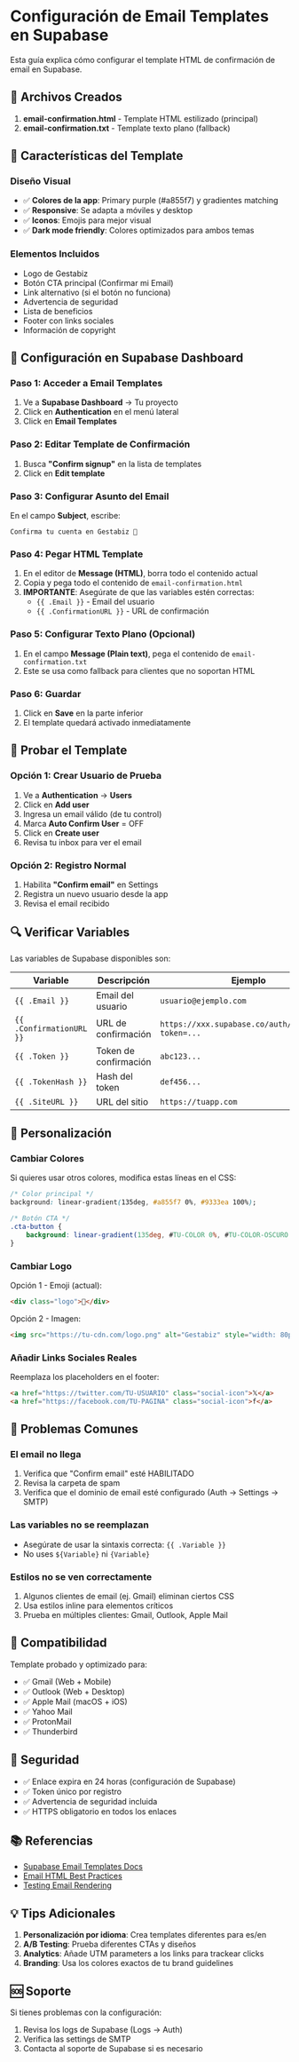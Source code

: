 # Configuración de Email Templates en Supabase

Esta guía explica cómo configurar el template HTML de confirmación de email en Supabase.

## 📧 Archivos Creados

1. **email-confirmation.html** - Template HTML estilizado (principal)
2. **email-confirmation.txt** - Template texto plano (fallback)

## 🎨 Características del Template

### Diseño Visual
- ✅ **Colores de la app**: Primary purple (#a855f7) y gradientes matching
- ✅ **Responsive**: Se adapta a móviles y desktop
- ✅ **Iconos**: Emojis para mejor visual
- ✅ **Dark mode friendly**: Colores optimizados para ambos temas

### Elementos Incluidos
- Logo de Gestabiz
- Botón CTA principal (Confirmar mi Email)
- Link alternativo (si el botón no funciona)
- Advertencia de seguridad
- Lista de beneficios
- Footer con links sociales
- Información de copyright

## 🔧 Configuración en Supabase Dashboard

### Paso 1: Acceder a Email Templates

1. Ve a **Supabase Dashboard** → Tu proyecto
2. Click en **Authentication** en el menú lateral
3. Click en **Email Templates**

### Paso 2: Editar Template de Confirmación

1. Busca **"Confirm signup"** en la lista de templates
2. Click en **Edit template**

### Paso 3: Configurar Asunto del Email

En el campo **Subject**, escribe:
```
Confirma tu cuenta en Gestabiz 🎉
```

### Paso 4: Pegar HTML Template

1. En el editor de **Message (HTML)**, borra todo el contenido actual
2. Copia y pega todo el contenido de `email-confirmation.html`
3. **IMPORTANTE**: Asegúrate de que las variables estén correctas:
   - `{{ .Email }}` - Email del usuario
   - `{{ .ConfirmationURL }}` - URL de confirmación

### Paso 5: Configurar Texto Plano (Opcional)

1. En el campo **Message (Plain text)**, pega el contenido de `email-confirmation.txt`
2. Este se usa como fallback para clientes que no soportan HTML

### Paso 6: Guardar

1. Click en **Save** en la parte inferior
2. El template quedará activado inmediatamente

## 🧪 Probar el Template

### Opción 1: Crear Usuario de Prueba

1. Ve a **Authentication** → **Users**
2. Click en **Add user**
3. Ingresa un email válido (de tu control)
4. Marca **Auto Confirm User** = OFF
5. Click en **Create user**
6. Revisa tu inbox para ver el email

### Opción 2: Registro Normal

1. Habilita **"Confirm email"** en Settings
2. Registra un nuevo usuario desde la app
3. Revisa el email recibido

## 🔍 Verificar Variables

Las variables de Supabase disponibles son:

| Variable | Descripción | Ejemplo |
|----------|-------------|---------|
| `{{ .Email }}` | Email del usuario | `usuario@ejemplo.com` |
| `{{ .ConfirmationURL }}` | URL de confirmación | `https://xxx.supabase.co/auth/v1/verify?token=...` |
| `{{ .Token }}` | Token de confirmación | `abc123...` |
| `{{ .TokenHash }}` | Hash del token | `def456...` |
| `{{ .SiteURL }}` | URL del sitio | `https://tuapp.com` |

## 🎯 Personalización

### Cambiar Colores

Si quieres usar otros colores, modifica estas líneas en el CSS:

```css
/* Color principal */
background: linear-gradient(135deg, #a855f7 0%, #9333ea 100%);

/* Botón CTA */
.cta-button {
    background: linear-gradient(135deg, #TU-COLOR 0%, #TU-COLOR-OSCURO 100%);
}
```

### Cambiar Logo

Opción 1 - Emoji (actual):
```html
<div class="logo">📅</div>
```

Opción 2 - Imagen:
```html
<img src="https://tu-cdn.com/logo.png" alt="Gestabiz" style="width: 80px; height: 80px;">
```

### Añadir Links Sociales Reales

Reemplaza los placeholders en el footer:
```html
<a href="https://twitter.com/TU-USUARIO" class="social-icon">𝕏</a>
<a href="https://facebook.com/TU-PAGINA" class="social-icon">f</a>
```

## 🚨 Problemas Comunes

### El email no llega

1. Verifica que "Confirm email" esté HABILITADO
2. Revisa la carpeta de spam
3. Verifica que el dominio de email esté configurado (Auth → Settings → SMTP)

### Las variables no se reemplazan

- Asegúrate de usar la sintaxis correcta: `{{ .Variable }}`
- No uses `${Variable}` ni `{Variable}`

### Estilos no se ven correctamente

1. Algunos clientes de email (ej. Gmail) eliminan ciertos CSS
2. Usa estilos inline para elementos críticos
3. Prueba en múltiples clientes: Gmail, Outlook, Apple Mail

## 📱 Compatibilidad

Template probado y optimizado para:
- ✅ Gmail (Web + Mobile)
- ✅ Outlook (Web + Desktop)
- ✅ Apple Mail (macOS + iOS)
- ✅ Yahoo Mail
- ✅ ProtonMail
- ✅ Thunderbird

## 🔐 Seguridad

- ✅ Enlace expira en 24 horas (configuración de Supabase)
- ✅ Token único por registro
- ✅ Advertencia de seguridad incluida
- ✅ HTTPS obligatorio en todos los enlaces

## 📚 Referencias

- [Supabase Email Templates Docs](https://supabase.com/docs/guides/auth/auth-email-templates)
- [Email HTML Best Practices](https://www.campaignmonitor.com/css/)
- [Testing Email Rendering](https://www.litmus.com/)

## 💡 Tips Adicionales

1. **Personalización por idioma**: Crea templates diferentes para es/en
2. **A/B Testing**: Prueba diferentes CTAs y diseños
3. **Analytics**: Añade UTM parameters a los links para trackear clicks
4. **Branding**: Usa los colores exactos de tu brand guidelines

## 🆘 Soporte

Si tienes problemas con la configuración:
1. Revisa los logs de Supabase (Logs → Auth)
2. Verifica las settings de SMTP
3. Contacta al soporte de Supabase si es necesario
